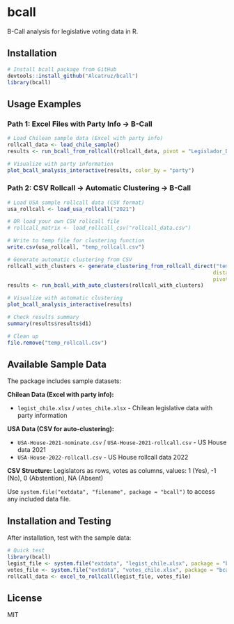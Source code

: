 # bcall

B-Call analysis for legislative voting data in R.

## Installation

```r
# Install bcall package from GitHub
devtools::install_github("Alcatruz/bcall")
library(bcall)
```

## Usage Examples

### Path 1: Excel Files with Party Info → B-Call

```r
# Load Chilean sample data (Excel with party info)
rollcall_data <- load_chile_sample()
results <- run_bcall_from_rollcall(rollcall_data, pivot = "Legislador_Derecha")

# Visualize with party information
plot_bcall_analysis_interactive(results, color_by = "party")
```

### Path 2: CSV Rollcall → Automatic Clustering → B-Call

```r
# Load USA sample rollcall data (CSV format)
usa_rollcall <- load_usa_rollcall("2021")

# OR load your own CSV rollcall file
# rollcall_matrix <- load_rollcall_csv("rollcall_data.csv")

# Write to temp file for clustering function
write.csv(usa_rollcall, "temp_rollcall.csv")

# Generate automatic clustering from CSV
rollcall_with_clusters <- generate_clustering_from_rollcall_direct("temp_rollcall.csv",
                                                                  distance_method = 1,
                                                                  pivot = "Jorge_Alessandri_Vergara")
results <- run_bcall_with_auto_clusters(rollcall_with_clusters)

# Visualize with automatic clustering
plot_bcall_analysis_interactive(results)

# Check results summary
summary(results$results$d1)

# Clean up
file.remove("temp_rollcall.csv")
```

## Available Sample Data

The package includes sample datasets:

**Chilean Data (Excel with party info):**
- `legist_chile.xlsx` / `votes_chile.xlsx` - Chilean legislative data with party information

**USA Data (CSV for auto-clustering):**
- `USA-House-2021-nominate.csv` / `USA-House-2021-rollcall.csv` - US House data 2021
- `USA-House-2022-rollcall.csv` - US House rollcall data 2022

**CSV Structure:** Legislators as rows, votes as columns, values: 1 (Yes), -1 (No), 0 (Abstention), NA (Absent)

Use `system.file("extdata", "filename", package = "bcall")` to access any included data file.

## Installation and Testing

After installation, test with the sample data:

```r
# Quick test
library(bcall)
legist_file <- system.file("extdata", "legist_chile.xlsx", package = "bcall")
votes_file <- system.file("extdata", "votes_chile.xlsx", package = "bcall")
rollcall_data <- excel_to_rollcall(legist_file, votes_file)
```

## License

MIT
